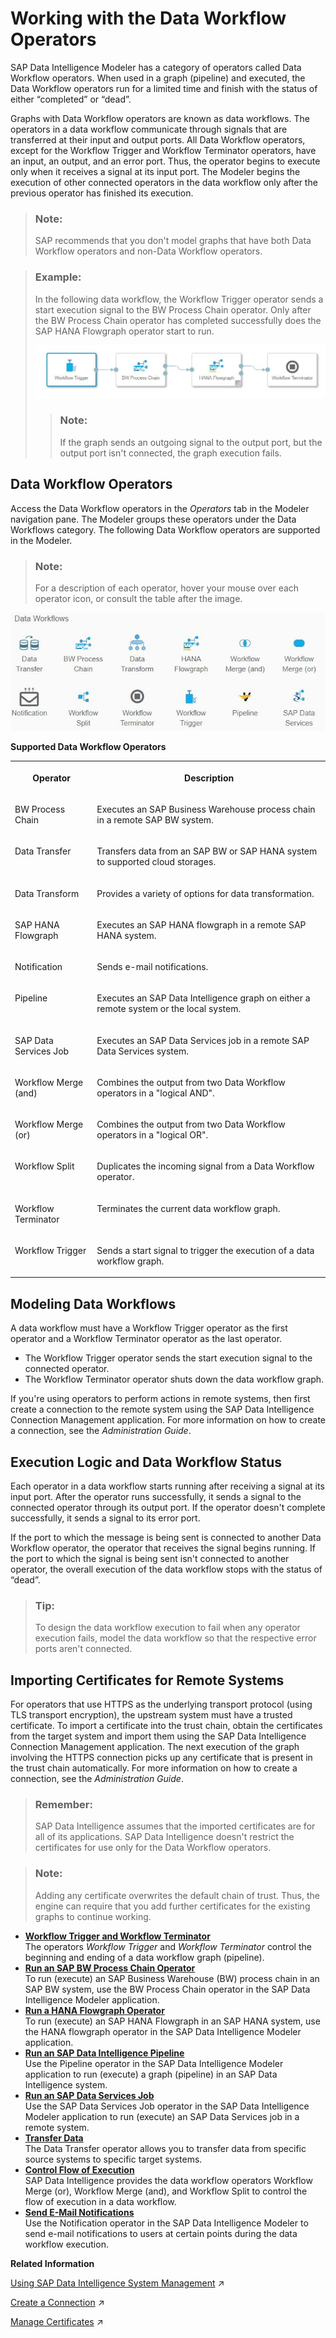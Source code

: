 <!-- loiof3f43330514a4f66b8564364c4f5ef2a -->

# Working with the Data Workflow Operators

SAP Data Intelligence Modeler has a category of operators called Data Workflow operators. When used in a graph \(pipeline\) and executed, the Data Workflow operators run for a limited time and finish with the status of either “completed” or “dead”.

Graphs with Data Workflow operators are known as data workflows. The operators in a data workflow communicate through signals that are transferred at their input and output ports. All Data Workflow operators, except for the Workflow Trigger and Workflow Terminator operators, have an input, an output, and an error port. Thus, the operator begins to execute only when it receives a signal at its input port. The Modeler begins the execution of other connected operators in the data workflow only after the previous operator has finished its execution.

> ### Note:  
> SAP recommends that you don't model graphs that have both Data Workflow operators and non-Data Workflow operators.

> ### Example:  
> In the following data workflow, the Workflow Trigger operator sends a start execution signal to the BW Process Chain operator. Only after the BW Process Chain operator has completed successfully does the SAP HANA Flowgraph operator start to run.
> 
> ![](images/Data_workflow_2_f7ecec0.jpg)
> 
> > ### Note:  
> > If the graph sends an outgoing signal to the output port, but the output port isn't connected, the graph execution fails.



<a name="loiof3f43330514a4f66b8564364c4f5ef2a__section_d4k_fkp_d2b"/>

## Data Workflow Operators

Access the Data Workflow operators in the *Operators* tab in the Modeler navigation pane. The Modeler groups these operators under the Data Workflows category. The following Data Workflow operators are supported in the Modeler.

> ### Note:  
> For a description of each operator, hover your mouse over each operator icon, or consult the table after the image.

![](images/Image_Map_Data_Workflows_2_5_2b03c28.jpg)

**Supported Data Workflow Operators**


<table>
<tr>
<th valign="top">

Operator

</th>
<th valign="top">

Description

</th>
</tr>
<tr>
<td valign="top">

BW Process Chain

</td>
<td valign="top">

Executes an SAP Business Warehouse process chain in a remote SAP BW system.

</td>
</tr>
<tr>
<td valign="top">

Data Transfer

</td>
<td valign="top">

Transfers data from an SAP BW or SAP HANA system to supported cloud storages.

</td>
</tr>
<tr>
<td valign="top">

Data Transform

</td>
<td valign="top">

Provides a variety of options for data transformation.

</td>
</tr>
<tr>
<td valign="top">

SAP HANA Flowgraph

</td>
<td valign="top">

Executes an SAP HANA flowgraph in a remote SAP HANA system.

</td>
</tr>
<tr>
<td valign="top">

Notification

</td>
<td valign="top">

Sends e-mail notifications.

</td>
</tr>
<tr>
<td valign="top">

Pipeline

</td>
<td valign="top">

Executes an SAP Data Intelligence graph on either a remote system or the local system.

</td>
</tr>
<tr>
<td valign="top">

SAP Data Services Job

</td>
<td valign="top">

Executes an SAP Data Services job in a remote SAP Data Services system.

</td>
</tr>
<tr>
<td valign="top">

Workflow Merge \(and\)

</td>
<td valign="top">

Combines the output from two Data Workflow operators in a "logical AND".

</td>
</tr>
<tr>
<td valign="top">

Workflow Merge \(or\)

</td>
<td valign="top">

Combines the output from two Data Workflow operators in a "logical OR".

</td>
</tr>
<tr>
<td valign="top">

Workflow Split

</td>
<td valign="top">

Duplicates the incoming signal from a Data Workflow operator.

</td>
</tr>
<tr>
<td valign="top">

Workflow Terminator

</td>
<td valign="top">

Terminates the current data workflow graph.

</td>
</tr>
<tr>
<td valign="top">

Workflow Trigger

</td>
<td valign="top">

Sends a start signal to trigger the execution of a data workflow graph.

</td>
</tr>
</table>



<a name="loiof3f43330514a4f66b8564364c4f5ef2a__section_brx_qnp_d2b"/>

## Modeling Data Workflows

A data workflow must have a Workflow Trigger operator as the first operator and a Workflow Terminator operator as the last operator.

-   The Workflow Trigger operator sends the start execution signal to the connected operator.
-   The Workflow Terminator operator shuts down the data workflow graph.

If you're using operators to perform actions in remote systems, then first create a connection to the remote system using the SAP Data Intelligence Connection Management application. For more information on how to create a connection, see the *Administration Guide*.



<a name="loiof3f43330514a4f66b8564364c4f5ef2a__section_sbx_hfq_d2b"/>

## Execution Logic and Data Workflow Status

Each operator in a data workflow starts running after receiving a signal at its input port. After the operator runs successfully, it sends a signal to the connected operator through its output port. If the operator doesn't complete successfully, it sends a signal to its error port.

If the port to which the message is being sent is connected to another Data Workflow operator, the operator that receives the signal begins running. If the port to which the signal is being sent isn't connected to another operator, the overall execution of the data workflow stops with the status of “dead”.

> ### Tip:  
> To design the data workflow execution to fail when any operator execution fails, model the data workflow so that the respective error ports aren't connected.



<a name="loiof3f43330514a4f66b8564364c4f5ef2a__section_qhb_pst_42b"/>

## Importing Certificates for Remote Systems

For operators that use HTTPS as the underlying transport protocol \(using TLS transport encryption\), the upstream system must have a trusted certificate. To import a certificate into the trust chain, obtain the certificates from the target system and import them using the SAP Data Intelligence Connection Management application. The next execution of the graph involving the HTTPS connection picks up any certificate that is present in the trust chain automatically. For more information on how to create a connection, see the *Administration Guide*.

> ### Remember:  
> SAP Data Intelligence assumes that the imported certificates are for all of its applications. SAP Data Intelligence doesn't restrict the certificates for use only for the Data Workflow operators.

> ### Note:  
> Adding any certificate overwrites the default chain of trust. Thus, the engine can require that you add further certificates for the existing graphs to continue working.

-   **[Workflow Trigger and Workflow Terminator](workflow-trigger-and-workflow-terminator-8084d07.md "The operators Workflow Trigger and Workflow Terminator control the beginning and ending of a
		data workflow graph (pipeline). ")**  
The operators *Workflow Trigger* and *Workflow Terminator* control the beginning and ending of a data workflow graph \(pipeline\).
-   **[Run an SAP BW Process Chain Operator](run-an-sap-bw-process-chain-operator-dd9357c.md "To run (execute) an SAP Business Warehouse (BW) process chain in an SAP BW system, use the BW Process Chain operator in the SAP Data Intelligence Modeler application.")**  
To run \(execute\) an SAP Business Warehouse \(BW\) process chain in an SAP BW system, use the BW Process Chain operator in the SAP Data Intelligence Modeler application.
-   **[Run a HANA Flowgraph Operator](run-a-hana-flowgraph-operator-429c135.md "To run (execute) an SAP HANA Flowgraph in an SAP HANA system, use the HANA flowgraph operator in the SAP Data Intelligence Modeler application.")**  
To run \(execute\) an SAP HANA Flowgraph in an SAP HANA system, use the HANA flowgraph operator in the SAP Data Intelligence Modeler application.
-   **[Run an SAP Data Intelligence Pipeline](run-an-sap-data-intelligence-pipeline-69bbcf9.md "Use the Pipeline operator in the SAP Data Intelligence Modeler application to run (execute) a graph (pipeline) in an SAP Data Intelligence system.")**  
Use the Pipeline operator in the SAP Data Intelligence Modeler application to run \(execute\) a graph \(pipeline\) in an SAP Data Intelligence system.
-   **[Run an SAP Data Services Job](run-an-sap-data-services-job-01bbb48.md "Use the SAP Data Services Job operator in the SAP Data Intelligence Modeler application to run (execute) an SAP Data Services job in a remote system.")**  
Use the SAP Data Services Job operator in the SAP Data Intelligence Modeler application to run \(execute\) an SAP Data Services job in a remote system.
-   **[Transfer Data](transfer-data-b250a0b.md "The Data Transfer operator allows you to transfer data from specific source systems to specific target systems.")**  
The Data Transfer operator allows you to transfer data from specific source systems to specific target systems.
-   **[Control Flow of Execution](control-flow-of-execution-c7723e3.md "SAP Data Intelligence provides the data workflow
		operators Workflow Merge (or), Workflow Merge (and), and Workflow Split to control the flow of execution in a data workflow. ")**  
SAP Data Intelligence provides the data workflow operators Workflow Merge \(or\), Workflow Merge \(and\), and Workflow Split to control the flow of execution in a data workflow.
-   **[Send E-Mail Notifications](send-e-mail-notifications-43e3eac.md "Use the Notification operator in the SAP Data Intelligence Modeler to send e-mail notifications to users at certain points during the data workflow
		execution.")**  
Use the Notification operator in the SAP Data Intelligence Modeler to send e-mail notifications to users at certain points during the data workflow execution.

**Related Information**  


[Using SAP Data Intelligence System Management](https://help.sap.com/viewer/300d97f4d57c4b329df8c83858ff67fb/Dev/en-US/76e7a1faa64f408e9e72dc2fa4071964.html "The SAP Data Intelligence System Management application allows you to manage applications, users, and files. It provides the initial point of access to the user-facing applications running on its server.") :arrow_upper_right:

[Create a Connection](https://help.sap.com/viewer/300d97f4d57c4b329df8c83858ff67fb/Dev/en-US/e259041c90734cb688e13a7931e7d721.html "Create a connection in SAP Data Intelligence, which represents an access point to a remote system or a remote data source.") :arrow_upper_right:

[Manage Certificates](https://help.sap.com/viewer/300d97f4d57c4b329df8c83858ff67fb/Dev/en-US/95b577f233ea4546ac7620b607fd1f70.html "Use the SAP Data Intelligence Connection Management application to manage certificates for remote systems.") :arrow_upper_right:

